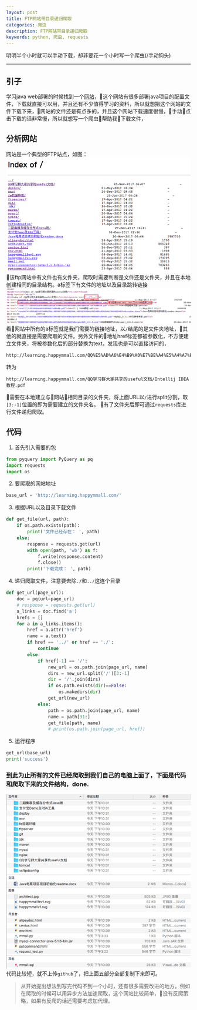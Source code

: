 ```yaml
---
layout: post
title: FTP网站带目录递归爬取
categories: 爬虫
description: FTP网站带目录递归爬取
keywords: python, 爬虫, requests
---
```


明明半个小时就可以手动下载，却非要花一个小时写一个爬虫(/手动狗头)

---
## 引子
学习java web部署的时候找到一个[网站](http://learning.happymmall.com/)，这个网站有很多部署java项目的配置文件，下载就直接可以用，并且还有不少值得学习的资料，所以就想把这个网站的文件下载下来，网站的文件还是有点多的，并且这个网站下载速度很慢，手动点击下载的话非常慢，所以就想写一个爬虫帮助我下载文件，

## 分析网站
网站是一个典型的FTP站点，如图：
![](/images/posts/20190406_1.png)
该ftp网站中有文件也有文件夹，爬取时需要判断是文件还是文件夹，并且在本地创建相同的目录结构。a标签下有文件的地址以及目录跳转链接
![](/images/posts/20190406_2.png)
看网站中所有的a标签就是我们需要的链接地址，以`/`结尾的是文件夹地址，其他的就直接是需要爬取的文件。另外文件的地址href标签都被参数化，不方便建立文件夹，将被参数化后的部分替换为text，发现也是可以直接访问的，
```url
http://learning.happymmall.com/QQ%E5%AD%A6%E4%B9%A0%E7%BE%A4%E5%A4%A7%E5%AE%B6%E5%85%B1%E4%BA%AB%E7%9A%84useful%E6%96%87%E6%A1%A3/Intellij%20IDEA%E6%95%99%E7%A8%8B.pdf
```
转为
```url
http://learning.happymmall.com/QQ学习群大家共享的useful文档/Intellij IDEA教程.pdf
```
需要在本地建立与网站相同目录的文件夹，将上面URL以`/`进行split分割，取`[3:-1]`位置的即为需要建立的文件夹名。
有了文件夹后即可通过`requests`库进行文件递归爬取。

## 代码
1. 首先引入需要的包
```python
from pyquery import PyQuery as pq
import requests
import os
```

2. 要爬取的网站地址
```python
base_url = 'http://learning.happymmall.com/'
```

3. 根据URL以及目录下载文件
```python
def get_file(url, path):
    if os.path.exists(path):
        print('文件已经存在： ', path)
    else:
        response = requests.get(url)
        with open(path, 'wb') as f:
            f.write(response.content)
            f.close()
        print('下载完成： ', path)
```

4. 递归爬取文件，注意要去除`./`和`../`这连个目录
```python
def get_url(page_url):
    doc = pq(url=page_url)
    # response = requests.get(url)
    a_links = doc.find('a')
    hrefs = []
    for a in a_links.items():
        href = a.attr('href')
        name = a.text()
        if href == '../' or href == './':
            continue
        else:
            if href[-1] == '/':
                new_url = os.path.join(page_url, name)
                dirs = new_url.split('/')[3:-1]
                dir = '/'.join(dirs)
                if os.path.exists(dir)==False:
                    os.makedirs(dir)
                get_url(new_url)
            else:
                path = os.path.join(page_url, name)
                name = path[31:]
                get_file(path, name)
                # print(os.path.join(page_url, href))
```

5. 运行程序
```python
get_url(base_url)
print('success')
```

### 到此为止所有的文件已经爬取到我们自己的电脑上面了，下面是代码和爬取下来的文件结构，done.
![](/images/posts/20190406_3.png)
代码比较短，就不上传`github`了，把上面五部分全部复制下来即可。

> 从开始提出想法到写完代码不到一个小时，还有很多需要改进的地方，例如在爬取的时候可以用异步方法加速爬取，这个网站比较简单，没有反爬策略，如果有反爬的话还需要考虑加代理。


